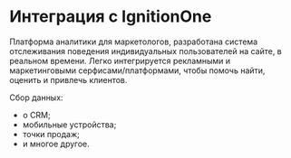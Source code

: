 # Интеграция с IgnitionOne

Платформа аналитики для маркетологов, разработана система отслеживания поведения индивидуальных пользователей на сайте, в реальном времени. Легко интегрируется рекламными и маркетинговыми серфисами/платформами, чтобы помочь найти, оценить и привлечь клиентов.

Сбор данных:

* о CRM;
* мобильные устройства;
* точки продаж;
* и многое другое.
